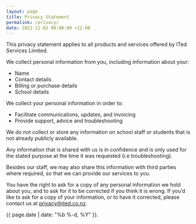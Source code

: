 ```yaml
---
layout: page
title: Privacy Statement
permalink: /privacy/
date: 2021-11-02 00:00:00 +12:00
---
```


This privacy statement applies to all products and services offered by ITed Services Limited.

We collect personal information from you, including information about your:

- Name
- Contact details
- Billing or purchase details
- School details

We collect your personal information in order to:

- Facilitate communications, updates, and invoicing
- Provide support, advice and troubleshooting

We do not collect or store any information on school staff or students that is not already publicly available.

Any information that is shared with us is in confidence and is only used for the stated purpose at the time it was requested (i.e troubleshooting).

Besides our staff, we may also share this information with third parties where required, so that we can provide our services to you.

You have the right to ask for a copy of any personal information we hold about you, and to ask for it to be corrected if you think it is wrong. If you’d like to ask for a copy of your information, or to have it corrected, please contact us at <a href="mailto:privacy@ited.co.nz">privacy@ited.co.nz</a>.

 <p><csmall>{{ page.date | date: "%b %-d, %Y" }}.</csmall></p>
